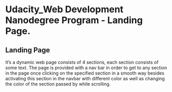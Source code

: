 # Udacity_Web Development Nanodegree Program - Landing Page.

## Landing Page
It’s a dynamic web page consists of 4 sections, each section consists of some text.
The page is provided with a nav bar in order to get to any section in the page once clicking on the specified section in a smooth way besides activating this section in the navbar with different color as well as changing the color of the section passed by while scrolling.




